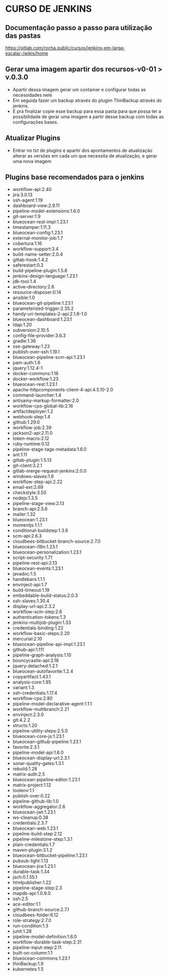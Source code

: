 # CURSO DE JENKINS

## Documentação passo a passo para utilização das pastas
https://gitlab.com/rocha.public/cursos/jenkins-em-larga-escala/-/wikis/home

## Gerar uma imagem apartir dos recursos-v0-01 > v.0.3.0
* Apartir dessa imagem gerar um container e configurar todas as necessidades nele
* Em seguida fazer um backup através do plugim ThinBackup através do jenkins.
* E pra finalizar copie esse backup para essa pasta para que possa ter a possibilidade de gerar uma imagem a partir desse backup com todas as configurações bases.

## Atualizar Plugins
* Entrar no txt de plugins e apartir dos apontamentos de atualização alterar as versões em cada um que necessita de atualização, e gerar uma nova imagem

## Plugins base recomendados para o jenkins
* workflow-api:2.40
* jira:3.0.13
* ssh-agent:1.19
* dashboard-view:2.9.11
* pipeline-model-extensions:1.6.0
* git-server:1.9
* blueocean-rest-impl:1.23.1
* timestamper:1.11.3
* blueocean-config:1.23.1
* external-monitor-job:1.7
* cobertura:1.16
* workflow-support:3.4
* build-name-setter:2.0.4
* gitlab-hook:1.4.2
* saferestart:0.3
* build-pipeline-plugin:1.5.8
* jenkins-design-language:1.23.1
* jdk-tool:1.4
* active-directory:2.6
* resource-disposer:0.14
* ansible:1.0
* blueocean-git-pipeline:1.23.1
* parameterized-trigger:2.35.2
* handy-uri-templates-2-api:2.1.8-1.0
* blueocean-dashboard:1.23.1
* ldap:1.20
* subversion:2.10.5
* config-file-provider:3.6.3
* gradle:1.36
* sse-gateway:1.23
* publish-over-ssh:1.19.1
* blueocean-pipeline-scm-api:1.23.1
* pam-auth:1.6
* jquery:1.12.4-1
* docker-commons:1.16
* docker-workflow:1.23
* blueocean-rest:1.23.1
* apache-httpcomponents-client-4-api:4.5.10-2.0
* command-launcher:1.4
* antisamy-markup-formatter:2.0
* workflow-cps-global-lib:2.16
* artifactdeployer:1.2
* webhook-step:1.4
* github:1.29.0
* workflow-job:2.39
* jackson2-api:2.11.0
* token-macro:2.12
* ruby-runtime:0.12
* pipeline-stage-tags-metadata:1.6.0
* ant:1.11
* gitlab-plugin:1.5.13
* git-client:3.2.1
* gitlab-merge-request-jenkins:2.0.0
* windows-slaves:1.6
* workflow-step-api:2.22
* email-ext:2.69
* checkstyle:3.50
* nodejs:1.3.5
* pipeline-stage-view:2.13
* branch-api:2.5.6
* mailer:1.32
* blueocean:1.23.1
* momentjs:1.1.1
* conditional-buildstep:1.3.6
* scm-api:2.6.3
* cloudbees-bitbucket-branch-source:2.7.0
* blueocean-i18n:1.23.1
* blueocean-personalization:1.23.1
* script-security:1.71
* pipeline-rest-api:2.13
* blueocean-events:1.23.1
* javadoc:1.5
* handlebars:1.1.1
* envinject-api:1.7
* build-timeout:1.19
* embeddable-build-status:2.0.3
* ssh-slaves:1.30.4
* display-url-api:2.3.2
* workflow-scm-step:2.6
* authentication-tokens:1.3
* jenkins-multijob-plugin:1.33
* credentials-binding:1.22
* workflow-basic-steps:2.20
* mercurial:2.10
* blueocean-pipeline-api-impl:1.23.1
* github-api:1.111
* pipeline-graph-analysis:1.10
* bouncycastle-api:2.18
* jquery-detached:1.2.1
* blueocean-autofavorite:1.2.4
* copyartifact:1.43.1
* analysis-core:1.95
* variant:1.3
* ssh-credentials:1.17.4
* workflow-cps:2.80
* pipeline-model-declarative-agent:1.1.1
* workflow-multibranch:2.21
* envinject:2.3.0
* git:4.2.2
* structs:1.20
* pipeline-utility-steps:2.5.0
* blueocean-core-js:1.23.1
* blueocean-github-pipeline:1.23.1
* favorite:2.3.1
* pipeline-model-api:1.6.0
* blueocean-display-url:2.3.1
* sonar-quality-gates:1.3.1
* rebuild:1.28
* matrix-auth:2.5
* blueocean-pipeline-editor:1.23.1
* matrix-project:1.12
* toolenv:1.1
* publish-over:0.22
* pipeline-github-lib:1.0
* workflow-aggregator:2.6
* blueocean-jwt:1.23.1
* ws-cleanup:0.38
* credentials:2.3.7
* blueocean-web:1.23.1
* pipeline-build-step:2.12
* pipeline-milestone-step:1.3.1
* plain-credentials:1.7
* maven-plugin:3.1.2
* blueocean-bitbucket-pipeline:1.23.1
* pubsub-light:1.13
* blueocean-jira:1.23.1
* durable-task:1.34
* jsch:0.1.55.1
* htmlpublisher:1.22
* pipeline-stage-step:2.3
* mapdb-api:1.0.9.0
* ssh:2.5
* ace-editor:1.1
* github-branch-source:2.7.1
* cloudbees-folder:6.12
* role-strategy:2.7.0
* run-condition:1.3
* junit:1.28
* pipeline-model-definition:1.6.0
* workflow-durable-task-step:2.31
* pipeline-input-step:2.11
* built-on-column:1.1
* blueocean-commons:1.23.1
* thinBackup:1.9
* kubernetes:1.5